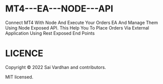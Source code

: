 # MT4---EA---NODE---API
Connect MT4 With Node And Execute Your Orders EA And Manage Them Using Node Exposed API. This Help You To Place Orders Via External Application Using Rest Exposed End Points

# LICENCE
Copyright © 2022 Sai Vardhan and contributors.

MIT licensed.
